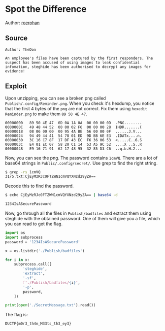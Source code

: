 # Spot the Difference

Author: [roerohan](https://github.com/roerohan)

## Source

```
Author: TheDon

An employee's files have been captured by the first responders. The suspect has been accused of using images to leak confidential infomation, steghide has been authorised to decrypt any images for evidence!
```

## Exploit

Upon unzipping, you can see a broken png called `Publish/.config/Reminder.png`. When you check it's hexdump, you notice that the first 4 bytes of the `png` are not correct. Fix them using `hexedit Reminder.png` to make them `89 50 4E 47`.

```
00000000   89 50 4E 47  0D 0A 1A 0A  00 00 00 0D  .PNG........
0000000C   49 48 44 52  00 00 02 F6  00 00 00 28  IHDR.......(
00000018   08 06 00 00  00 95 4A BE  56 00 00 0F  ......J.V...
00000024   94 49 44 41  54 78 01 ED  9D BB 6E E3  .IDATx....n.
00000030   3C 16 C7 8F  17 DF 43 EC  F6 36 06 53  <.....C..6.S
0000003C   E4 01 EC 07  58 20 C1 14  53 A5 9C 52  ....X ..S..R
00000048   E9 16 71 91  62 17 48 95  32 85 D3 C6  ..q.b.H.2...
```

Now, you can see the png. The password contains `1cmVQ`. There are a lot of base64 strings in `Public/.config/secret/`. Use grep to find the right string.

```bash
$ grep -rs 1cmVQ
31/5.txt:CjEyMzRJc0FTZWN1cmVQYXNzd29yZA==
```

Decode this to find the password.

```bash
$ echo CjEyMzRJc0FTZWN1cmVQYXNzd29yZA== | base64 -d

1234IsASecurePassword
```

Now, go through all the files in `Publish/badfiles` and extract them using steghide with the obtained password. One of them will give you a file, which you can read to get the flag.

```py
import os
import subprocess
password = '1234IsASecurePassword'

x = os.listdir('./Publish/badfiles')

for i in x:
    subprocess.call([
        'steghide',
        'extract',
        '-sf',
        f'./Publish/badfiles/{i}',
        '-p',
        password,
    ])

print(open('./SecretMessage.txt').read())       
```

The flag is:

```
DUCTF{m0r3_th4n_M33ts_th3_ey3}
```